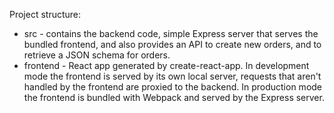 Project structure:

- src - contains the backend code, simple Express server that serves the bundled
        frontend, and also provides an API to create new orders, and to retrieve
        a JSON schema for orders.
- frontend - React app generated by create-react-app. In development mode the
             frontend is served by its own local server, requests that aren't
             handled by the frontend are proxied to the backend. In production
             mode the frontend is bundled with Webpack and served by the Express
             server.
